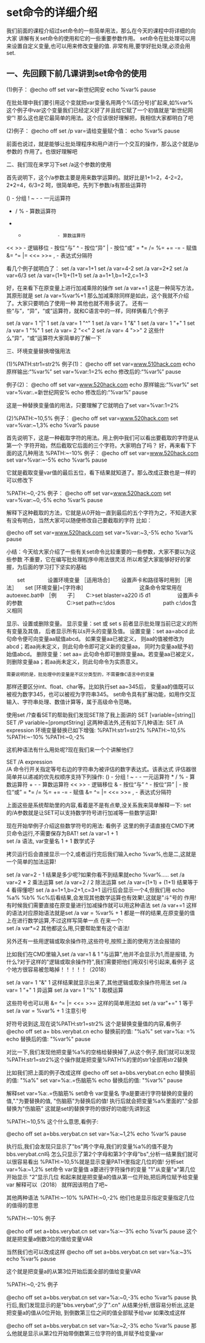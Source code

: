 # set命令的详细介绍

我们前面的课程介绍过set命令的一些简单用法，那么在今天的课程中将详细的向大家
讲解有关set命令的使用和它的一些重要参数作用。
set命令在批处理可以用来设置自定义变量,也可以用来修改变量的值.
非常有用,要学好批处理,必须会用set.

## 一、先回顾下前几课讲到set命令的使用

(1)例子：
@echo off
set var=新世纪网安
echo %var%
pause

在批处理中我们要引用这个变就把var变量名用两个%(百分号)扩起来,如%var%
这个例子中var这个变量我们已经定义好了并且给它赋了一个初值就是“新世纪网安”!
那么这也是它最简单的用法。这个应该很好理解把，我相信大家都明白了吧

(2)例子：
@echo off
set /p var=请给变量赋个值：
echo %var%
pause

前面也说过，就是能够让批处理程序和用户进行一个交互的操作，那么这个就是/p参数的
作用了。也很好理解吧

二、我们现在来学习下set /a这个参数的使用

首先说明下，这个/a参数主要是用来数学运算的。就好比是1+1=2，4-2=2，2*2=4，6/3=2
呵，很简单吧，先列下参数/a有那些运算符

()                  - 分组
! ~ -               - 一元运算符
* / %               - 算数运算符
+ -                 - 算数运算符
<< >>               - 逻辑移位
                    - 按位“与”
^                   - 按位“异”
|                   - 按位“或”
= *= /= %= += -=    - 赋值
&= ^= |= <<= >>=
,                   - 表达式分隔符

看几个例子就明白了：
set /a var=1+1
set /a var=4-2
set /a var=2*2
set /a var=6/3
set /a var=(1+1)+(1+1)
set /a a=1+1,b=1+2,c=1+3

好，在来看下在原变量上进行加减乘除的操作
set /a var+=1
这是一种简写方法，其原形就是
set /a var=%var%+1
那么加减乘除同样是如此，这个我就不介绍了。大家只要明白了使用一种
其他也就不用多说了。
还有一些“与”，“异”，“或”运算符，就和C语言中的一样，同样俩看几个例子

set /a var= 1 "|" 1
set /a var= 1 "^" 1
set /a var= 1 "&" 1
set /a var= 1 "+" 1
set /a var= 1 "%" 1
set /a var= 2 "<<" 2
set /a var= 4 ">>" 2
这些什么“异”，“或”运算符大家简单的了解一下

三、环境变量替换增强用法

(1)%PATH:str1=str2%
例子(1)：
@echo off
set var=www.510hack.com
echo 原样输出:“%var%”
set var=%var:1=2%
echo 修改后的:“%var%”
pause

例子(2)：
@echo off
set var=www.520hack.com
echo 原样输出:“%var%”
set var=%var:.=新世纪网安%
echo 修改后的:“%var%”
pause

这是一种替换变量值的用法，只要理解了它就明白了set var=%var:1=2%

(2)%PATH:~10,5%
例子：
@echo off
set var=www.520hack.com
set var=%var:~1,3%
echo %var%
pause

首先说明下，这是一种截取字符的用法。用上例中我们可以看出要截取的字符是从第一个
字符开始，然后截取它后面的三个字符。大家明白了吗？
好，再来看下下面的这几种用法
%PATH:~-10%
例子：
@echo off
set var=www.520hack.com
set var=%var:~-5%
echo %var%
pause

它就是截取变量var值的最后五位，看下结果就知道了。那么改成正数也是一样的
可以修改下

%PATH:~0,-2%
例子：
@echo off
set var=www.520hack.com
set var=%var:~0,-5%
echo %var%
pause

解释下这种截取的方法，它就是从0开始一直到最后的五个字符为之，不知道大家
有没有明白，当然大家可以随便修改自己要截取的字符
比如：

@echo off
set var=www.520hack.com
set var=%var:~3,-5%
echo %var%
pause

小结：今天给大家介绍了一些有关set命令比较重要的一些参数，大家不要以为这些参数
不重要，它在编写批处理程序中用法很灵活
所以希望大家能够好好的掌握，为后面的学习打下坚实的基础



　　set 　　　　设置环境变量 
［适用场合］　　设置声卡和路径等时用到 
［用　　法］　　set [环境变量]=[字符串] 　　 
　　　　　　　　这条命令常常用在autoexec.bat中 
［例　　子］　　C:\>set blaster=a220 i5 d1　　　　　设置声卡的参数 
　　　　　　　　C:\>set path=c:\dos　　　　　　　　　path c:\dos含义相同

显示、设置或删除变量。
    显示变量：set 或 set s 前者显示批处理当前已定义的所有变量及其值，
后者显示所有以s开头的变量及值。
    设置变量：set aa=abcd 此句命令便可向变量aa赋值abcd。
如果变量aa已被定义，
则aa的值被修改为abcd；若aa尚未定义，则此句命令即可定义新的变量aa，
同时为变量aa赋予初始值abcd。
    删除变量：set aa= 此句命令即可删除变量aa。若变量aa已被定义，
则删除变量aa；若aa尚未定义，则此句命令为实质意义。

    需要说明的是，批处理中的变量是不区分类型的，不需要像C语言中的变量
那样还要区分int、float、char等。比如执行set aa=345后，
变量aa的值既可以被视为数字345，也可以被视为字符串345。
    set命令具有扩展功能，如用作交互输入、字符串处理、数值计算等，属于高级命令范畴。



使用set /?查看SET的帮助我们发现SET除了我上面讲的
SET [variable=[string]]
SET /P variable=[promptString]
这两种语法外,还有如下几种语法:
SET /A expression
环境变量替换已如下增强:
%PATH:str1=str2%
%PATH:~10,5%
%PATH:~-10%
%PATH:~0,-2%

这机种语法有什么用处呢?现在我们来一个个讲解他们!

SET /A expression  
/A 命令行开关指定等号右边的字符串为被评估的数字表达式。该表达式
评估器很简单并以递减的优先权顺序支持下列操作:
    ()                  - 分组
    ! ~ -               - 一元运算符
    * / %               - 算数运算符
    + -                 - 算数运算符
    << >>               - 逻辑移位
    &                   - 按位“与”
    ^                   - 按位“异”
    |                   - 按位“或”
    = *= /= %= += -=    - 赋值
      &= ^= |= <<= >>=
    ,                   - 表达式分隔符


上面这些是系统帮助里的内容,看着是不是有点晕,没关系我来简单解释一下:
set的/A参数就是让SET可以支持数学符号进行加减等一些数学运算!

现在开始举例子介绍这些数学符号的用法:
看例子 这里的例子请直接在CMD下拷贝命令运行,不需要保存为BAT!
set /a var=1 + 1  
set /a 语法, var变量名 1 + 1 数学式子

拷贝运行后会直接显示一个2,或者运行完后我们输入echo %var%,也是二,这就是
一个简单的加法运算!

set /a var=2 - 1  结果是多少呢?如果你看不到结果就echo %var%.....
set /a var=2 * 2 乘法运算
set /a var=2 / 2 除法运算
set /a var=(1+1) + (1+1) 结果等于4 看得懂吧!
set /a a=1+1,b=2+1,c=3+1  运行后会显示一个4,但我们用
echo %a% %b% %c%后看结果,会发现其他数学运算也有效果!,这就是"斗"号的
作用!
有时候我们需要直接在原变量进行加减操作就可以用这种语法
set /a var+=1  这样的语法对应原始语法就是set /a var = %var% + 1
都是一样的结果,在原变量的值上在进行数学运算,不过这样写简单一点
在来一个:  
set /a var*=2 
其他都这么用,只要帮助里有这个语法!

另外还有一些用逻辑或取余操作符,这些符号,按照上面的使用方法会报错的

比如我们在CMD里输入set /a var=1 & 1 "与运算",他并不会显示为1,而是报错,
为什么?对于这样的"逻辑或取余操作符",我们需要把他们用双引号引起来,看例子    这个地方很容易被忽略掉！！！！！（2018）

set /a var= 1 "&" 1 这样结果就显示出来了,其他逻辑或取余操作符用法
set /a var= 1 "+" 1 异运算
set /a var= 1 "%" 1  取模运算

这些符号也可以用  &= ^= |= <<= >>= 这样的简单用法如
set /a var"+=" 1 等于set /a var = %var% + 1 注意引号

好符号说到这,现在说%PATH:str1=str2%
这个是替换变量值的内容,看例子
@echo off
set a= bbs.verybat.cn
echo 替换前的值: "%a%"
set var=%a: =%
echo 替换后的值: "%var%"
pause

对比一下,我们发现他把变量%a%的空格给替换掉了,从这个例子,我们就可以发现
%PATH:str1=str2%这个操作就是把变量%PATH%的里的str1全部用str2替换

比如我们把上面的例子改成这样
@echo off
set a=bbs.verybat.cn
echo 替换前的值: "%a%"
set var=%a:.=伤脑筋%
echo 替换后的值: "%var%"
pause

解释set var=%a:.=伤脑筋%
    set命令 var变量名 字a是要进行字符替换的变量的值,"."为要替换的值,
"伤脑筋"为替换后的值!
执行后就会把变量%a%里面的"."全部替换为"伤脑筋"
这就是set的替换字符的很好的功能!先讲到这

%PATH:~10,5%  这个什么意思,看例子:

@echo off
set a=bbs.verybat.cn
set var=%a:~1,2%
echo %var%
pause

执行后,我们会发现只显示了"bs"两个字母,我们的变量%a%的值不是为bbs.verybat.cn吗
怎么只显示了第2个字母和第3个字母"bs",分析一结果我们就可以很容易看出
%PATH:~10,5%就是显示变量PATH里指定几位的值!
分析set var=%a:~1,2%
  set命令 var变量值  a要进行字符操作的变量 "1"从变量"a"第几位开始显示 "2"显示几位
和起来就是把变量a的值从第一位开始,把后两位赋予给变量var     解释可以（2018）
就样因该明白了吧~

其他两种语法
%PATH:~-10%
%PATH:~0,-2%
他们也是显示指定变量指定几位的值得的意思

%PATH:~-10% 例子

@echo off
set a=bbs.verybat.cn
set var=%a:~-3%
echo %var%
pause
这个就是把变量a倒数3位的值给变量VAR

当然我们也可以改成这样
@echo off
set a=bbs.verybat.cn
set var=%a:~3%
echo %var%
pause

这个就是把变量a的从第3位开始后面全部的值给变量VAR

%PATH:~0,-2%  例子

@echo off
set a=bbs.verybat.cn
set var=%a:~0,-3%
echo %var%
pause
执行后,我们发现显示的是"bbs.verybat",少了".cn"
从结果分析,很容易分析出,这是把变量a的值从0位开始,
到倒数第三位之间的值全部赋予给var
如果改成这样

@echo off
set a=bbs.verybat.cn
set var=%a:~2,-3%
echo %var%
pause
那么他就是显示从第2位开始带倒数第三位字符的值,并赋予给变量var










